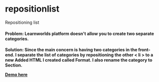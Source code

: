 # repositionlist
Repositioning list

<h4>Problem:</a>
Learnworlds platform doesn't allow you to create two separate categories.

<h4>Solution:</a>
Since the main concern is having two categories in the front-end. I separate the list of categories by repositioning the other < li > to a new Added HTML I created called Format. I also rename the category to Section. 

<p><a href="https://codepen.io/angelicsanoy/pen/WNKZvKa">Demo here</a></a>
